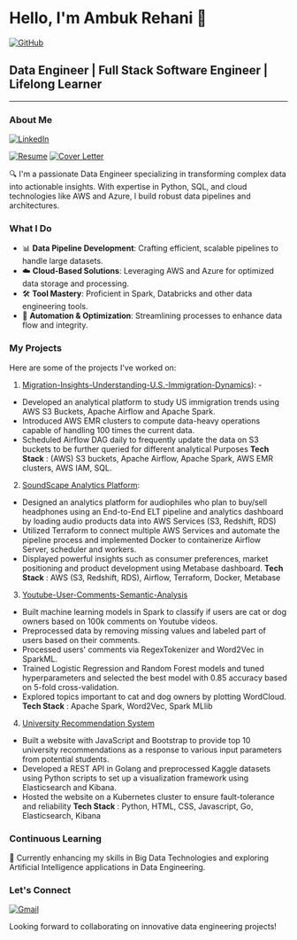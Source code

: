 # Hello, I'm Ambuk Rehani 👋


[![GitHub](https://img.shields.io/badge/GitHub-000000?style=for-the-badge&logo=GitHub&logoColor=white)](https://github.com/ambuk)


## Data Engineer | Full Stack Software Engineer | Lifelong Learner

---

### About Me 

[![LinkedIn](https://img.shields.io/badge/LinkedIn-0077B5?style=for-the-badge&logo=linkedin&logoColor=white)](https://www.linkedin.com/in/ambuk-rehani/)

[![Resume](https://img.shields.io/badge/Resume-Download-blue)](https://drive.google.com/file/d/1qF3-R_vc5iI0kWmYGfXshnHZDJ1_Bm1b/view?usp=drive_link) [![Cover Letter](https://img.shields.io/badge/Cover%20Letter-Download-brightgreen)](https://drive.google.com/file/d/1_TMEBGV3GbYQHWh0RRyy5uJMtmZa9j9s/view?usp=drive_link)


🔍 I'm a passionate Data Engineer specializing in transforming complex data into actionable insights. With expertise in Python, SQL, and cloud technologies like AWS and Azure, I build robust data pipelines and architectures.

### What I Do
- 📊 **Data Pipeline Development**: Crafting efficient, scalable pipelines to handle large datasets.
- ☁️ **Cloud-Based Solutions**: Leveraging AWS and Azure for optimized data storage and processing.
- 🛠️ **Tool Mastery**: Proficient in Spark, Databricks and other data engineering tools.
- 🤖 **Automation & Optimization**: Streamlining processes to enhance data flow and integrity.

### My Projects
Here are some of the projects I've worked on:
1. [Migration-Insights-Understanding-U.S.-Immigration-Dynamics](https://github.com/ambuk/Migration-Insights-Understanding-U.S.-Immigration-Dynamics)): -
- Developed an analytical platform to study US immigration trends using AWS S3 Buckets, Apache Airflow and Apache Spark.
- Introduced AWS EMR clusters to compute data-heavy operations capable of handling 100 times the current data.
- Scheduled Airflow DAG daily to frequently update the data on S3 buckets to be further queried for different analytical Purposes
  **Tech Stack** : (AWS) S3 buckets, Apache Airflow, Apache Spark, AWS EMR clusters, AWS IAM, SQL.

2. [SoundScape Analytics Platform](https://github.com/ambuk/SoundScape-Analytics-Platform):
- Designed an analytics platform for audiophiles who plan to buy/sell headphones using an End-to-End ELT pipeline and analytics dashboard by loading audio products data into AWS Services (S3, Redshift, RDS)
- Utilized Terraform to connect multiple AWS Services and automate the pipeline process and implemented Docker to containerize Airflow Server, scheduler and workers.
- Displayed powerful insights such as consumer preferences, market positioning and product development using Metabase dashboard.
  **Tech Stack** : AWS (S3, Redshift, RDS), Airflow, Terraform, Docker, Metabase

3. [Youtube-User-Comments-Semantic-Analysis](https://github.com/ambuk/Youtube-User-Comments-Semantic-Analysis)
- Built machine learning models in Spark to classify if users are cat or dog owners based on 100k comments on Youtube videos.
- Preprocessed data by removing missing values and labeled part of users based on their comments.
- Processed users' comments via RegexTokenizer and Word2Vec in SparkML.
- Trained Logistic Regression and Random Forest models and tuned hyperparameters and selected the best model with 0.85 accuracy based on 5-fold cross-validation.
- Explored topics important to cat and dog owners by plotting WordCloud.
  **Tech Stack** : Apache Spark, Word2Vec, Spark MLlib

4. [University Recommendation System](https://github.com/ambuk/University-Recommendation-System)
- Built a website with JavaScript and Bootstrap to provide top 10 university recommendations as a response to various input parameters from potential students.
- Developed a REST API in Golang and preprocessed Kaggle datasets using Python scripts to set up a visualization framework using Elasticsearch and Kibana.
- Hosted the website on a Kubernetes cluster to ensure fault-tolerance and reliability
 **Tech Stack** : Python, HTML, CSS, Javascript, Go, Elasticsearch, Kibana


### Continuous Learning
🌱 Currently enhancing my skills in Big Data Technologies and exploring Artificial Intelligence applications in Data Engineering.

### Let's Connect

[![Gmail](https://img.shields.io/badge/Gmail-D14836?style=for-the-badge&logo=gmail&logoColor=white)](mailto:arehani@asu.edu)

Looking forward to collaborating on innovative data engineering projects!
